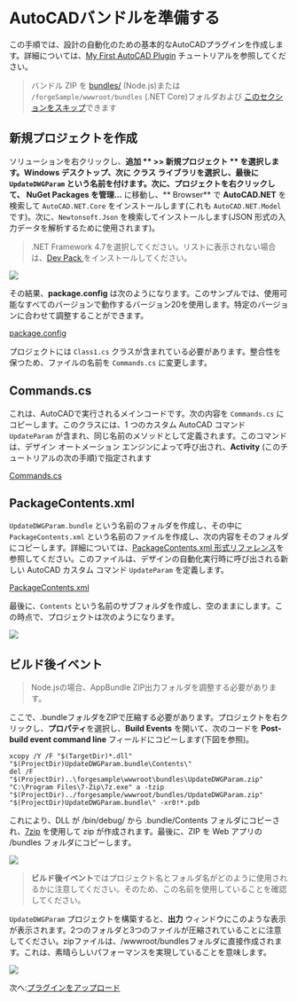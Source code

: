 # AutoCADバンドルを準備する

この手順では、設計の自動化のための基本的なAutoCADプラグインを作成します。詳細については、[My First AutoCAD Plugin](https://knowledge.autodesk.com/support/autocad/learn-explore/caas/simplecontent/content/my-first-autocad-plug-overview.html) チュートリアルを参照してください。

> バンドル ZIP  を [bundles/](https://github.com/Autodesk-Forge/learn.forge.designautomation/raw/master/forgesample/wwwroot/bundles/UpdateDWGParam.zip) (Node.js)または `/forgeSample/wwwroot/bundles` (.NET Core)フォルダおよび [このセクションをスキップ](/ja_jp/designautomation/appbundle/common.md)できます

## 新規プロジェクトを作成

ソリューションを右クリックし、**追加 ** >> **新規プロジェクト ** を選択します。**Windows デスクトップ**、次に **クラス ライブラリ**を選択し、最後に `UpdateDWGParam` という名前を付けます。次に、プロジェクトを右クリックして、** NuGet Packages を管理...** に移動し、** Browser** で **AutoCAD.NET** を検索して `AutoCAD.NET.Core` をインストールします(これも `AutoCAD.NET.Model` です)。次に、`Newtonsoft.Json` を検索してインストールします(JSON 形式の入力データを解析するために使用されます)。

> .NET Framework 4.7を選択してください。リストに表示されない場合は、[Dev Pack ](https://dotnet.microsoft.com/download/dotnet-framework/net47) をインストールしてください。

![](_media/designautomation/autocad/new_project.gif)

その結果、**package.config** は次のようになります。このサンプルでは、使用可能なすべてのバージョンで動作するバージョン20を使用します。特定のバージョンに合わせて調整することができます。 

[package.config](_snippets/modifymodels/engines/autocad/package.config ':include :type=code xml')

プロジェクトには `Class1.cs` クラスが含まれている必要があります。整合性を保つため、ファイルの名前を `Commands.cs` に変更します。 

## Commands.cs

これは、AutoCADで実行されるメインコードです。次の内容を `Commands.cs` にコピーします。このクラスには、1 つのカスタム AutoCAD コマンド `UpdateParam` が含まれ、同じ名前のメソッドとして定義されます。このコマンドは、デザイン オートメーション エンジンによって呼び出され、**Activity** (このチュートリアルの次の手順)で指定されます

[Commands.cs](_snippets/modifymodels/engines/autocad/Commands.cs ':include :type=code csharp')

## PackageContents.xml

`UpdateDWGParam.bundle` という名前のフォルダを作成し、その中に `PackageContents.xml` という名前のファイルを作成し、次の内容をそのフォルダにコピーします。詳細については、[PackageContents.xml 形式リファレンス](https://knowledge.autodesk.com/search-result/caas/CloudHelp/cloudhelp/2016/ENU/AutoCAD-Customization/files/GUID-BC76355D-682B-46ED-B9B7-66C95EEF2BD0-htm.html)を参照してください。このファイルは、デザインの自動化実行時に呼び出される新しい AutoCAD カスタム コマンド `UpdateParam` を定義します。

[PackageContents.xml](_snippets/modifymodels/engines/autocad/PackageContents.xml ':include :type=code xml')

最後に、`Contents` という名前のサブフォルダを作成し、空のままにします。この時点で、プロジェクトは次のようになります。

![](_media/designautomation/autocad/bundle_folders.png)

## ビルド後イベント

> Node.jsの場合、AppBundle ZIP出力フォルダを調整する必要があります。

ここで、.bundleフォルダをZIPで圧縮する必要があります。プロジェクトを右クリックし、**プロパティ**を選択し、**Build Events** を開いて、次のコードを **Post-build event command line** フィールドにコピーします(下図を参照)。

```
xcopy /Y /F "$(TargetDir)*.dll" "$(ProjectDir)UpdateDWGParam.bundle\Contents\"
del /F "$(ProjectDir)..\forgesample\wwwroot\bundles\UpdateDWGParam.zip"
"C:\Program Files\7-Zip\7z.exe" a -tzip "$(ProjectDir)../forgesample/wwwroot/bundles/UpdateDWGParam.zip" "$(ProjectDir)UpdateDWGParam.bundle\" -xr0!*.pdb
```

これにより、DLL が /bin/debug/ から .bundle/Contents フォルダにコピーされ、[7zip](https://www.7-zip.org/) を使用して zip が作成されます。最後に、ZIP を Web アプリの /bundles フォルダにコピーします。

![](_media/designautomation/autocad/post_build.png)

> **ビルド後イベント**ではプロジェクト名とフォルダ名がどのように使用されるかに注意してください。そのため、この名前を使用していることを確認してください。

`UpdateDWGParam` プロジェクトを構築すると、**出力** ウィンドウにこのような表示が表示されます。2つのフォルダと3つのファイルが圧縮されていることに注意してください。zipファイルは、/wwwroot/bundlesフォルダに直接作成されます。これは、素晴らしいパフォーマンスを実現していることを意味します。

![](_media/designautomation/autocad/build_output.png)

次へ:[プラグインをアップロード](/ja_jp/designautomation/appbundle/common)